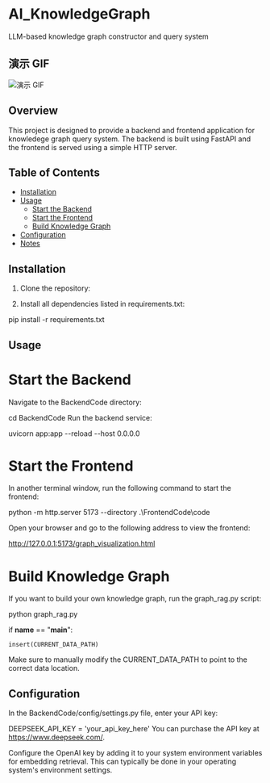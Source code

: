 # AI_KnowledgeGraph
LLM-based knowledge graph constructor and query system

## 演示 GIF

![演示 GIF](assets/demo.gif)

## Overview

This project is designed to provide a backend and frontend application for knowledege graph query system. 
The backend is built using FastAPI and the frontend is served using a simple HTTP server.

## Table of Contents

- [Installation](#installation)
- [Usage](#usage)
  - [Start the Backend](#start-the-backend)
  - [Start the Frontend](#start-the-frontend)
  - [Build Knowledge Graph](#build-knowledge-graph)
- [Configuration](#configuration)
- [Notes](#notes)

## Installation

1. Clone the repository:

2. Install all dependencies listed in requirements.txt:

pip install -r requirements.txt

## Usage

# Start the Backend
Navigate to the BackendCode directory:

cd BackendCode
Run the backend service:

uvicorn app:app --reload --host 0.0.0.0

# Start the Frontend
In another terminal window, run the following command to start the frontend:

python -m http.server 5173 --directory .\FrontendCode\code

Open your browser and go to the following address to view the frontend:

http://127.0.0.1:5173/graph_visualization.html


# Build Knowledge Graph

If you want to build your own knowledge graph, run the graph_rag.py script:

python graph_rag.py 


if __name__ == "__main__":

    insert(CURRENT_DATA_PATH)

Make sure to manually modify the CURRENT_DATA_PATH to point to the correct data location.


## Configuration

In the BackendCode/config/settings.py file, enter your API key:

DEEPSEEK_API_KEY = 'your_api_key_here'
You can purchase the API key at https://www.deepseek.com/.

Configure the OpenAI key by adding it to your system environment variables for embedding retrieval. This can typically be done in your operating system's environment settings.


